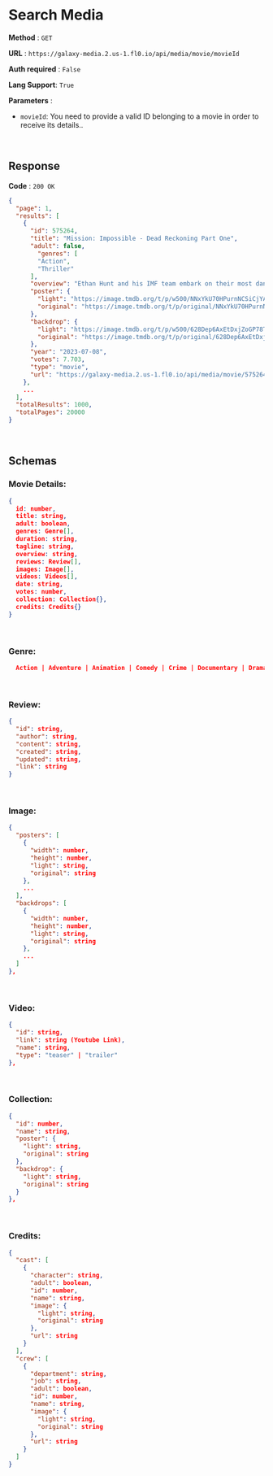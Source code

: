# Search Media

**Method** : `GET`

**URL** : `https://galaxy-media.2.us-1.fl0.io/api/media/movie/movieId`

**Auth required** : `False`

**Lang Support**: `True` 

**Parameters** : 
* `movieId`: You need to provide a valid ID belonging to a movie in order to receive its details..

<br />

## Response

**Code** : `200 OK` <br />

```json
{
  "page": 1,
  "results": [
    {
      "id": 575264,
      "title": "Mission: Impossible - Dead Reckoning Part One",
      "adult": false,
        "genres": [
        "Action",
        "Thriller"
      ],
      "overview": "Ethan Hunt and his IMF team embark on their most dangerous mission yet: To track down a terrifying new weapon that threatens all of humanity before it falls into the wrong hands. With control of the future and the world's fate at stake and dark forces from Ethan's past closing in, a deadly race around the globe begins. Confronted by a mysterious, all-powerful enemy, Ethan must consider that nothing can matter more than his mission—not even the lives of those he cares about most.",
      "poster": {
        "light": "https://image.tmdb.org/t/p/w500/NNxYkU70HPurnNCSiCjYAmacwm.jpg",
        "original": "https://image.tmdb.org/t/p/original/NNxYkU70HPurnNCSiCjYAmacwm.jpg"
      },
      "backdrop": {
        "light": "https://image.tmdb.org/t/p/w500/628Dep6AxEtDxjZoGP78TsOxYbK.jpg",
        "original": "https://image.tmdb.org/t/p/original/628Dep6AxEtDxjZoGP78TsOxYbK.jpg"
      },
      "year": "2023-07-08",
      "votes": 7.703,
      "type": "movie",
      "url": "https://galaxy-media.2.us-1.fl0.io/api/media/movie/575264?lang=en-US"
    },
    ...
  ],
  "totalResults": 1000,
  "totalPages": 20000
}
```

<br />

## Schemas

### Movie Details:
```json
{
  id: number,
  title: string,
  adult: boolean,
  genres: Genre[],
  duration: string,
  tagline: string,
  overview: string,
  reviews: Review[],
  images: Image[],
  videos: Videos[],
  date: string,
  votes: number,
  collection: Collection{},
  credits: Credits{}
}
```
<br />

### Genre:
```json
  Action | Adventure | Animation | Comedy | Crime | Documentary | Drama | Family | Fantasy | History | Horror | Music | Mystery | Romance | Science Fiction | TV Movie | Thriller | War | Western
```
<br />

### Review:
```json
{
  "id": string,
  "author": string,
  "content": string,
  "created": string,
  "updated": string,
  "link": string
}
```
<br />

### Image:
```json
{
  "posters": [
    {
      "width": number,
      "height": number,
      "light": string,
      "original": string
    },
    ...
  ],
  "backdrops": [
    {
      "width": number,
      "height": number,
      "light": string,
      "original": string
    },
    ...
  ]
},
```
<br />

### Video:
```json
{
  "id": string,
  "link": string (Youtube Link),
  "name": string,
  "type": "teaser" | "trailer"
},
```
<br />

### Collection:
```json
{
  "id": number,
  "name": string,
  "poster": {
    "light": string,
    "original": string
  },
  "backdrop": {
    "light": string,
    "original": string
  }
},
```
<br />

### Credits:
```json
{
  "cast": [
    {
      "character": string,
      "adult": boolean,
      "id": number,
      "name": string,
      "image": {
        "light": string,
        "original": string
      },
      "url": string
    }
  ],
  "crew": [
    {
      "department": string,
      "job": string,
      "adult": boolean,
      "id": number,
      "name": string,
      "image": {
        "light": string,
        "original": string
      },
      "url": string
    }
  ]
}
```
<br />
